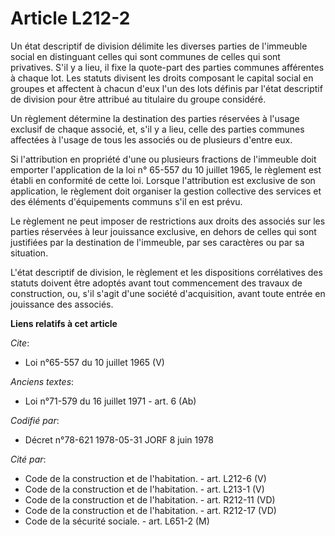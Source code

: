 # Article L212-2

Un état descriptif de division délimite les diverses parties de l'immeuble social en distinguant celles qui sont communes de
celles qui sont privatives. S'il y a lieu, il fixe la quote-part des parties communes afférentes à chaque lot. Les statuts
divisent les droits composant le capital social en groupes et affectent à chacun d'eux l'un des lots définis par l'état
descriptif de division pour être attribué au titulaire du groupe considéré. 

Un règlement détermine la destination des parties réservées à l'usage exclusif de chaque associé, et, s'il y a lieu, celle
des parties communes affectées à l'usage de tous les associés ou de plusieurs d'entre eux. 

Si l'attribution en propriété d'une ou plusieurs fractions de l'immeuble doit emporter l'application de la loi n° 65-557 du
10 juillet 1965, le règlement est établi en conformité de cette loi. Lorsque l'attribution est exclusive de son application,
le règlement doit organiser la gestion collective des services et des éléments d'équipements communs s'il en est prévu. 

Le règlement ne peut imposer de restrictions aux droits des associés sur les parties réservées à leur jouissance exclusive,
en dehors de celles qui sont justifiées par la destination de l'immeuble, par ses caractères ou par sa situation. 

L'état descriptif de division, le règlement et les dispositions corrélatives des statuts doivent être adoptés avant tout
commencement des travaux de construction, ou, s'il s'agit d'une société d'acquisition, avant toute entrée en jouissance des
associés.

**Liens relatifs à cet article**

_Cite_:

  - Loi n°65-557 du 10 juillet 1965 (V)

_Anciens textes_:

  - Loi n°71-579 du 16 juillet 1971 - art. 6 (Ab)

_Codifié par_:

  - Décret n°78-621 1978-05-31 JORF 8 juin 1978

_Cité par_:

  - Code de la construction et de l'habitation. - art. L212-6 (V)
  - Code de la construction et de l'habitation. - art. L213-1 (V)
  - Code de la construction et de l'habitation. - art. R212-11 (VD)
  - Code de la construction et de l'habitation. - art. R212-17 (VD)
  - Code de la sécurité sociale. - art. L651-2 (M)
